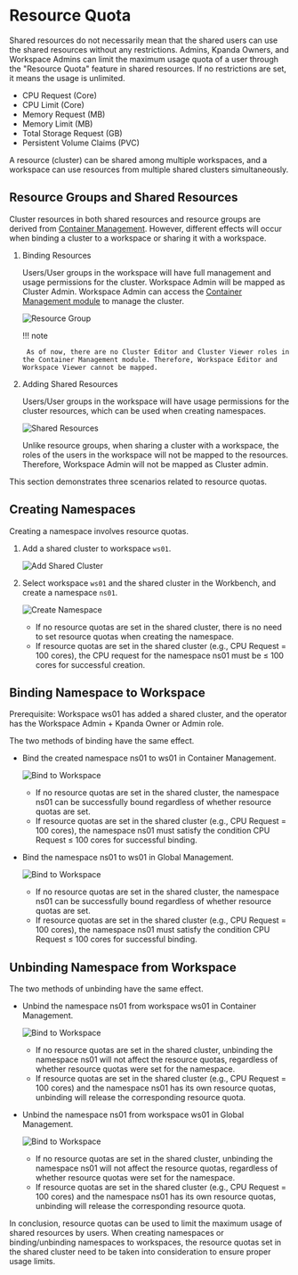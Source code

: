 # Resource Quota

Shared resources do not necessarily mean that the shared users can use the shared resources without
any restrictions. Admins, Kpanda Owners, and Workspace Admins can limit the maximum usage quota of
a user through the "Resource Quota" feature in shared resources. If no restrictions are set,
it means the usage is unlimited.

- CPU Request (Core)
- CPU Limit (Core)
- Memory Request (MB)
- Memory Limit (MB)
- Total Storage Request (GB)
- Persistent Volume Claims (PVC)

A resource (cluster) can be shared among multiple workspaces, and a workspace can use resources from multiple shared clusters simultaneously.

## Resource Groups and Shared Resources

Cluster resources in both shared resources and resource groups are derived from [Container Management](../../../kpanda/intro/what.md). However, different effects will occur when binding a cluster to a workspace or sharing it with a workspace.

1. Binding Resources

    Users/User groups in the workspace will have full management and usage permissions for the cluster. Workspace Admin will be mapped as Cluster Admin.
    Workspace Admin can access the [Container Management module](../../../kpanda/user-guide/permissions/permission-brief.md) to manage the cluster.

    ![Resource Group](../../images/quota01.png)

    !!! note

        As of now, there are no Cluster Editor and Cluster Viewer roles in the Container Management module. Therefore, Workspace Editor and Workspace Viewer cannot be mapped.

2. Adding Shared Resources

    Users/User groups in the workspace will have usage permissions for the cluster resources, which can be used when creating namespaces.

    ![Shared Resources](../../images/quota02.png)

    Unlike resource groups, when sharing a cluster with a workspace, the roles of the users in the workspace will not be mapped to the resources. Therefore, Workspace Admin will not be mapped as Cluster admin.

This section demonstrates three scenarios related to resource quotas.

## Creating Namespaces

Creating a namespace involves resource quotas.

1. Add a shared cluster to workspace `ws01`.

    ![Add Shared Cluster](../../images/quota03.png)

2. Select workspace `ws01` and the shared cluster in the Workbench, and create a namespace `ns01`.

    ![Create Namespace](../../images/quota04.png)

    - If no resource quotas are set in the shared cluster, there is no need to set resource quotas when creating the namespace.
    - If resource quotas are set in the shared cluster (e.g., CPU Request = 100 cores), the CPU request for the namespace ns01 must be ≤ 100 cores for successful creation.

## Binding Namespace to Workspace

Prerequisite: Workspace ws01 has added a shared cluster, and the operator has the Workspace Admin + Kpanda Owner or Admin role.

The two methods of binding have the same effect.

- Bind the created namespace ns01 to ws01 in Container Management.

    ![Bind to Workspace](../../images/quota05.png)

    - If no resource quotas are set in the shared cluster, the namespace ns01 can be successfully bound regardless of whether resource quotas are set.
    - If resource quotas are set in the shared cluster (e.g., CPU Request = 100 cores), the namespace ns01 must satisfy the condition CPU Request ≤ 100 cores for successful binding.

- Bind the namespace ns01 to ws01 in Global Management.

    ![Bind to Workspace](../../images/quota06.png)

    - If no resource quotas are set in the shared cluster, the namespace ns01 can be successfully bound regardless of whether resource quotas are set.
    - If resource quotas are set in the shared cluster (e.g., CPU Request = 100 cores), the namespace ns01 must satisfy the condition CPU Request ≤ 100 cores for successful binding.

## Unbinding Namespace from Workspace

The two methods of unbinding have the same effect.

- Unbind the namespace ns01 from workspace ws01 in Container Management.

    ![Bind to Workspace](../../images/quota07.png)

    - If no resource quotas are set in the shared cluster, unbinding the namespace ns01 will not affect the resource quotas, regardless of whether resource quotas were set for the namespace.
    - If resource quotas are set in the shared cluster (e.g., CPU Request = 100 cores) and the namespace ns01 has its own resource quotas, unbinding will release the corresponding resource quota.

- Unbind the namespace ns01 from workspace ws01 in Global Management.

    ![Bind to Workspace](../../images/quota08.png)

    - If no resource quotas are set in the shared cluster, unbinding the namespace ns01 will not affect the resource quotas, regardless of whether resource quotas were set for the namespace.
    - If resource quotas are set in the shared cluster (e.g., CPU Request = 100 cores) and the namespace ns01 has its own resource quotas, unbinding will release the corresponding resource quota.

In conclusion, resource quotas can be used to limit the maximum usage of shared resources by users. When creating namespaces or binding/unbinding namespaces to workspaces, the resource quotas set in the shared cluster need to be taken into consideration to ensure proper usage limits.
